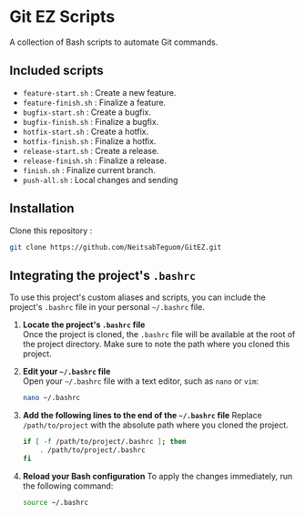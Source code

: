 # Git EZ Scripts

A collection of Bash scripts to automate Git commands.

## Included scripts
- `feature-start.sh` : Create a new feature.
- `feature-finish.sh` : Finalize a feature.
- `bugfix-start.sh` : Create a bugfix.
- `bugfix-finish.sh` : Finalize a bugfix.
- `hotfix-start.sh` : Create a hotfix.
- `hotfix-finish.sh` : Finalize a hotfix.
- `release-start.sh` : Create a release.
- `release-finish.sh` : Finalize a release.
- `finish.sh` : Finalize current branch.
- `push-all.sh` : Local changes and sending

## Installation

Clone this repository :
   ```bash
   git clone https://github.com/NeitsabTeguom/GitEZ.git
   ```

## Integrating the project's `.bashrc`

To use this project's custom aliases and scripts, you can include the project's `.bashrc` file in your personal `~/.bashrc` file.

1. **Locate the project's `.bashrc` file**  
   Once the project is cloned, the `.bashrc` file will be available at the root of the project directory.
   Make sure to note the path where you cloned this project.

2. **Edit your `~/.bashrc` file**  
   Open your `~/.bashrc` file with a text editor, such as `nano` or `vim`:
   ```bash
   nano ~/.bashrc
   ```
   
3. **Add the following lines to the end of the `~/.bashrc` file**
   Replace `/path/to/project` with the absolute path where you cloned the project.
   ```bash
   if [ -f /path/to/project/.bashrc ]; then
       . /path/to/project/.bashrc
   fi
   ```

4. **Reload your Bash configuration**
   To apply the changes immediately, run the following command:
   ```bash
   source ~/.bashrc
   ```